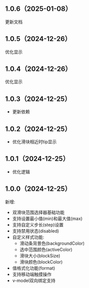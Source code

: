 ## 1.0.6（2025-01-08）
更新文档
## 1.0.5（2024-12-26）
优化显示
## 1.0.4（2024-12-26）
优化显示
## 1.0.3（2024-12-25）
- 更新依赖
## 1.0.2（2024-12-25）
- 优化滑块相近时tip显示

## 1.0.1（2024-12-25）
- 优化逻辑

## 1.0.0（2024-12-25）
新增:
- 双滑块范围选择器基础功能
- 支持设置最小值(min)和最大值(max)
- 支持自定义步长(step)设置 
- 支持禁用状态(disabled)
- 自定义样式功能:
  - 滑动条背景色(backgroundColor)
  - 选中范围颜色(activeColor)
  - 滑块大小(blockSize)
  - 滑块颜色(blockColor)
- 值格式化功能(format)
- 支持移动端触摸操作
- v-model双向绑定支持
